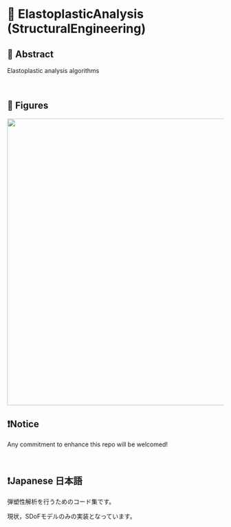 # 💖 ElastoplasticAnalysis (StructuralEngineering)

## 🌟 Abstract
Elastoplastic analysis algorithms






<br>

## 🌟 Figures

<img name="0" src="https://user-images.githubusercontent.com/49830756/232279255-7706912a-d981-4127-a6c9-d28491f8e290.jpg" width="666">









<br>

## ❗Notice

Any commitment to enhance this repo will be welcomed!



<br>

## ❗Japanese 日本語


弾塑性解析を行うためのコード集です。

現状，SDoFモデルのみの実装となっています。



<br>

